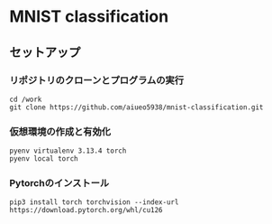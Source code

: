 # MNIST classification

## セットアップ

### リポジトリのクローンとプログラムの実行
```
cd /work
git clone https://github.com/aiueo5938/mnist-classification.git
```
### 仮想環境の作成と有効化
```
pyenv virtualenv 3.13.4 torch
pyenv local torch
```
### Pytorchのインストール
```
pip3 install torch torchvision --index-url https://download.pytorch.org/whl/cu126
```